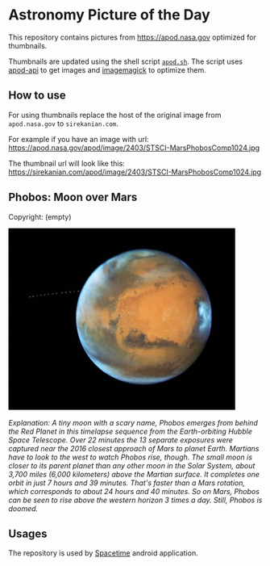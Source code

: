 # Astronomy Picture of the Day

This repository contains pictures from https://apod.nasa.gov optimized for thumbnails.

Thumbnails are updated using the shell script [`apod.sh`](apod.sh). The script
uses [apod-api](https://github.com/nasa/apod-api) to get images and [imagemagick](https://imagemagick.org) to
optimize them.

## How to use

For using thumbnails replace the host of the original image from `apod.nasa.gov` to `sirekanian.com`.

For example if you have an image with url:<br>
https://apod.nasa.gov/apod/image/2403/STSCI-MarsPhobosComp1024.jpg

The thumbnail url will look like this:<br>
https://sirekanian.com/apod/image/2403/STSCI-MarsPhobosComp1024.jpg

## Phobos: Moon over Mars

Copyright: (empty)

[![the picture of the day][1]][2]

_Explanation: A tiny moon with a scary name, Phobos emerges from behind the Red Planet in this timelapse sequence from the Earth-orbiting Hubble Space Telescope. Over 22 minutes the 13 separate exposures were captured near the 2016 closest approach of Mars to planet Earth. Martians have to look to the west to watch Phobos rise, though. The small moon is closer to its parent planet than any other moon in the Solar System, about 3,700 miles (6,000 kilometers) above the Martian surface. It completes one orbit in just 7 hours and 39 minutes. That's faster than a Mars rotation, which corresponds to about 24 hours and 40 minutes. So on Mars, Phobos can be seen to rise above the western horizon 3 times a day. Still, Phobos is doomed._

## Usages

The repository is used by [Spacetime][3] android application.

[1]: image/2403/STSCI-MarsPhobosComp1024.jpg

[2]: https://apod.nasa.gov/apod/image/2403/STSCI-MarsPhobosComp1024.jpg

[3]: https://github.com/sirekanian/spacetime
